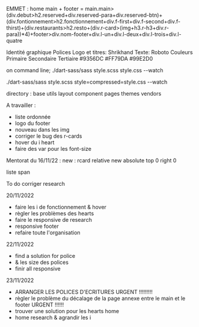 EMMET :
home main + footer =  main.main>(div.debut>h2.reserved+div.reserved-para+div.reserved-btn)+(div.fontionnement>h2.fonctionnement+div.f-first+div.f-second+div.f-thirst)+(div.restaurants>h2.resto+(div.r-card>(img+h3.r-h3+div.r-para))*4)+footer>div.nom-footer+div.l-un+div.l-deux+div.l-trois+div.l-quatre

Identité graphique
Polices
Logo et titres: Shrikhand
Texte: Roboto
Couleurs
Primaire Secondaire Tertiaire
#9356DC #FF79DA #99E2D0

on command line;
 ./dart-sass/sass style.scss style.css --watch

  ./dart-sass/sass style.scss style=compressed=style.css --watch

directory : 
base
utils
layout 
component
pages
themes
vendors

A travailler :
- liste ordonnée
- logo du footer
- nouveau dans les img
- corriger le bug des r-cards
- hover du i heart
- faire des var pour les font-size


Mentorat du 16/11/22 :
new :
rcard relative
new absolute
top 0
right 0

liste
span

To do 
corriger research

20/11/2022
- faire les i de fonctionnement & hover
- règler les problèmes des hearts
- faire le responsive de research
- responsive footer
- refaire toute l'organisation

22/11/2022
- find a solution for police
- & les size des polices
- finir all responsive 

23/11/2022
- ARRANGER LES POLICES D'ECRITURES URGENT !!!!!!!!!
- règler le problème du décalage de la page annexe entre le main et le footer URGENT !!!!!!
- trouver une solution pour les hearts home
- home research & agrandir les i